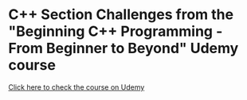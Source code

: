 # C++ Section Challenges from the "Beginning C++ Programming - From Beginner to Beyond" Udemy course

[Click here to check the course on Udemy](https://www.udemy.com/course/beginning-c-plus-plus-programming/)
